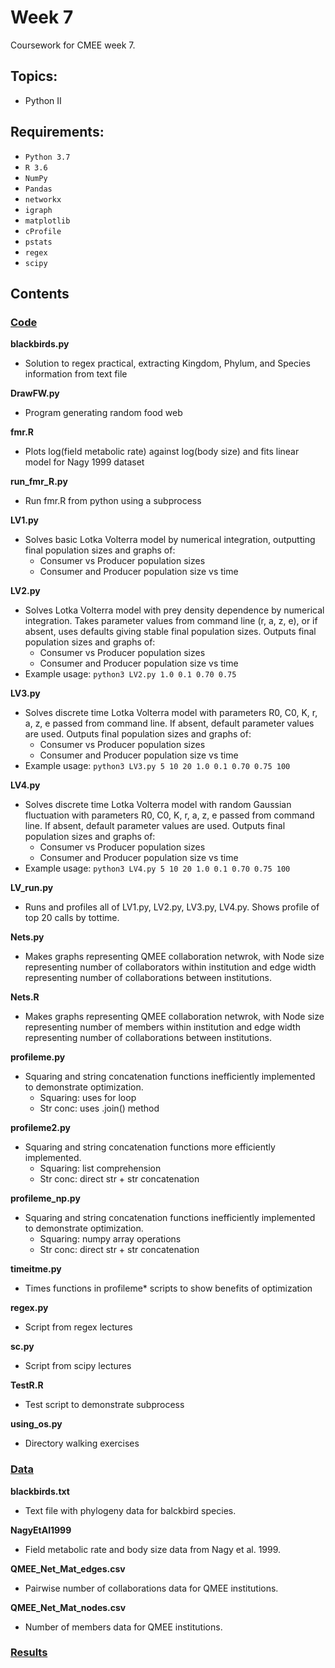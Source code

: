 # Week 7
Coursework for CMEE week 7.
## Topics:
* Python II

## Requirements:
* `Python 3.7`
* `R 3.6`
* `NumPy`
* `Pandas`
* `networkx`
* `igraph`
* `matplotlib`
* `cProfile`
* `pstats`
* `regex`
* `scipy`

## Contents
### [Code](https://github.com/SamT123/CMEECoursework/tree/master/Week7/Code)
**blackbirds.py**
* Solution to regex practical, extracting Kingdom, Phylum, and Species information from text file

**DrawFW.py**
* Program generating random food web

**fmr.R**
* Plots log(field metabolic rate) against log(body size) and fits linear model for Nagy 1999 dataset

**run_fmr_R.py**
* Run fmr.R from python using a subprocess


**LV1.py**
* Solves basic Lotka Volterra model by numerical integration, outputting final population sizes and graphs of:
    * Consumer vs Producer population sizes
    * Consumer and Producer population size vs time

**LV2.py**
* Solves Lotka Volterra model with prey density dependence by numerical integration. Takes parameter values from command line (r, a, z, e), or if absent, uses defaults giving stable final population sizes. Outputs final population sizes and graphs of:
    * Consumer vs Producer population sizes
    * Consumer and Producer population size vs time
* Example usage:
`python3 LV2.py 1.0 0.1 0.70 0.75`

**LV3.py**
* Solves discrete time Lotka Volterra model with parameters R0, C0, K, r, a, z, e passed from command line. If absent, default parameter values are used. Outputs final population sizes and graphs of:
    * Consumer vs Producer population sizes
    * Consumer and Producer population size vs time
* Example usage:
`python3 LV3.py 5 10 20 1.0 0.1 0.70 0.75 100`

**LV4.py**
* Solves discrete time Lotka Volterra model with random Gaussian fluctuation with parameters R0, C0, K, r, a, z, e passed from command line. If absent, default parameter values are used. Outputs final population sizes and graphs of:
    * Consumer vs Producer population sizes
    * Consumer and Producer population size vs time
* Example usage:
`python3 LV4.py 5 10 20 1.0 0.1 0.70 0.75 100`

**LV_run.py**
* Runs and profiles all of LV1.py, LV2.py, LV3.py, LV4.py. Shows profile of top 20 calls by tottime.

**Nets.py**
* Makes graphs representing QMEE collaboration netwrok, with Node size representing number of collaborators within institution and 
edge width representing number of collaborations between institutions.

**Nets.R**
* Makes graphs representing QMEE collaboration netwrok, with Node size representing number of members within institution and 
edge width representing number of collaborations between institutions.

**profileme.py**
* Squaring and string concatenation functions inefficiently implemented to demonstrate optimization.
    * Squaring: uses for loop
    * Str conc: uses .join() method

**profileme2.py**
* Squaring and string concatenation functions more efficiently implemented.
    * Squaring: list comprehension
    * Str conc: direct str + str concatenation

**profileme_np.py**
* Squaring and string concatenation functions inefficiently implemented to demonstrate optimization.
    * Squaring: numpy array operations
    * Str conc: direct str + str concatenation


**timeitme.py**
* Times functions in profileme* scripts to show benefits of optimization

**regex.py**
* Script from regex lectures

**sc.py**
* Script from scipy lectures

**TestR.R**
* Test script to demonstrate subprocess

**using_os.py**
* Directory walking exercises



### [Data](https://github.com/SamT123/CMEECoursework/tree/master/Week7/Data)
**blackbirds.txt**
* Text file with phylogeny data for balckbird species.

**NagyEtAl1999**
* Field metabolic rate and body size data from Nagy et al. 1999.

**QMEE_Net_Mat_edges.csv**
* Pairwise number of collaborations data for QMEE institutions.

**QMEE_Net_Mat_nodes.csv**
* Number of members data for QMEE institutions.


### [Results](https://github.com/SamT123/CMEECoursework/tree/master/Week7/Results)
